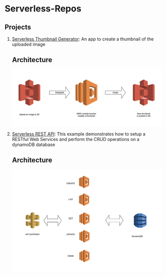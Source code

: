 # Serverless-Repos

## Projects

1. [Serverless Thumbnail Generator](https://github.com/VivekBhat/serverless-thumbnail-aws): An app to create a thumbnail of the uploaded image

    ## Architecture
    ![Architecture](Resources/aws-s3-thumbnail-lambda.png)

2. [Serverless REST API](https://github.com/VivekBhat/serverless-nodejs-dynamodb-rest-api): This example demonstrates how to setup a RESTful Web Services and perform the CRUD operations on a dynamoDB database

    ## Architecture
    ![Architecture](Resources/serverless-nodejs-dynamodb-rest-api.png)